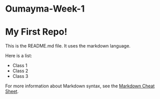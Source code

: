 # Oumayma-Week-1

# My First Repo!

This is the README.md file. It uses the markdown language.

Here is a list:

  + Class 1
  + Class 2
  + Class 3

For more information about Markdown syntax, see the [Markdown Cheat Sheet](https://www.markdownguide.org/cheat-sheet/).